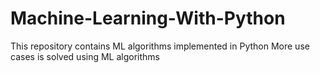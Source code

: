 # Machine-Learning-With-Python
This repository contains ML algorithms implemented in Python
More use cases is solved using ML algorithms
